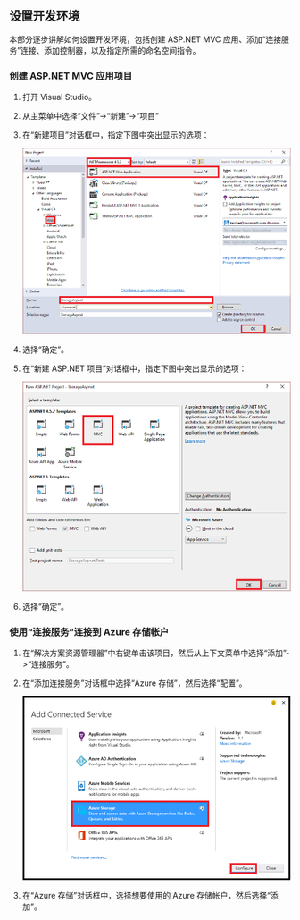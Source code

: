 ## 设置开发环境

本部分逐步讲解如何设置开发环境，包括创建 ASP.NET MVC 应用、添加“连接服务”连接、添加控制器，以及指定所需的命名空间指令。

### 创建 ASP.NET MVC 应用项目

1. 打开 Visual Studio。

1. 从主菜单中选择“文件”->“新建”->“项目”

1. 在“新建项目”对话框中，指定下图中突出显示的选项：

	![创建 ASP.NET 项目](./media/vs-storage-aspnet-getting-started-setup-dev-env/vs-storage-aspnet-getting-started-setup-dev-env-1.png)  


1. 选择“确定”。

1. 在“新建 ASP.NET 项目”对话框中，指定下图中突出显示的选项：

	![指定 MVC](./media/vs-storage-aspnet-getting-started-setup-dev-env/vs-storage-aspnet-getting-started-setup-dev-env-2.png)  


1. 选择“确定”。

### 使用“连接服务”连接到 Azure 存储帐户

1. 在“解决方案资源管理器”中右键单击该项目，然后从上下文菜单中选择“添加”->“连接服务”。

1. 在“添加连接服务”对话框中选择“Azure 存储”，然后选择“配置”。

	![“连接服务”对话框](./media/vs-storage-aspnet-getting-started-setup-dev-env/vs-storage-aspnet-getting-started-setup-dev-env-3.png)  


1. 在“Azure 存储”对话框中，选择想要使用的 Azure 存储帐户，然后选择“添加”。

<!---HONumber=Mooncake_1226_2016-->